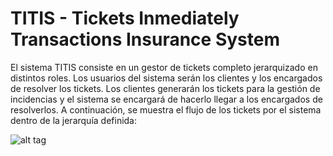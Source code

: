 # TITIS - Tickets Inmediately Transactions Insurance System

El sistema TITIS consiste en un gestor de tickets completo jerarquizado en distintos roles. Los usuarios del sistema serán los clientes y los encargados de resolver los tickets. Los clientes generarán los tickets para la gestión de incidencias y el sistema se encargará de hacerlo llegar a los encargados de resolverlos. A continuación, se muestra el flujo de los tickets por el sistema dentro de la jerarquía definida:


![alt tag](Documentos/Jerarquía.png)

